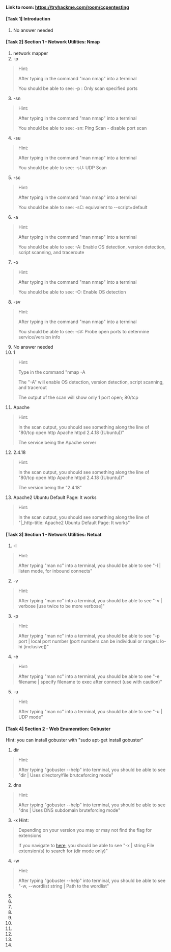 #### Link to room: https://tryhackme.com/room/ccpentesting 

#### [Task 1] Introduction 
   1. No answer needed 
   
#### [Task 2] Section 1 - Network Utilities: Nmap
   1. network mapper 
   2. -p 
> Hint:
>
> After typing in the command "man nmap" into a terminal 
>
> You should be able to see: -p <port ranges>: Only scan specified ports
   3. -sn 
> Hint: 
>
> After typing in the command "man nmap" into a terminal 
>
> You should be able to see: -sn: Ping Scan - disable port scan
   4. -su 
> Hint: 
>
> After typing in the command "man nmap" into a terminal 
>
> You should be able to see: -sU: UDP Scan
   5. -sc 
> Hint: 
>
> After typing in the command "man nmap" into a terminal 
>
> You should be able to see: -sC: equivalent to --script=default
   6. -a 
> Hint: 
>
> After typing in the command "man nmap" into a terminal 
>
> You should be able to see: -A: Enable OS detection, version detection, script scanning, and traceroute
   7. -o 
> Hint: 
>
> After typing in the command "man nmap" into a terminal 
>
> You should be able to see: -O: Enable OS detection
   8. -sv 
> Hint: 
>
> After typing in the command "man nmap" into a terminal 
>
> You should be able to see: -sV: Probe open ports to determine service/version info
   9. No answer needed 
   10. 1
> Hint:
>
> Type in the command "nmap -A <YOUR IP ADDRESS>
>
> The "-A" will enable OS detection, version detection, script scanning, and tracerout
>
> The output of the scan will show only 1 port open; 80/tcp  
   11. Apache
> Hint: 
>
> In the scan output, you should see something along the line of "80/tcp open  http    Apache httpd 2.4.18 ((Ubuntu))"
>
> The service being the Apache server
   12. 2.4.18
> Hint: 
>
> In the scan output, you should see something along the line of "80/tcp open  http    Apache httpd 2.4.18 ((Ubuntu))"
>
> The version being the "2.4.18"
   13. Apache2 Ubuntu Default Page: It works
> Hint: 
>
> In the scan output, you should see something along the line of "|_http-title: Apache2 Ubuntu Default Page: It works"

#### [Task 3] Section 1 - Network Utilities: Netcat 
   1. -l 
> Hint:
>
> After typing "man nc" into a terminal, you should be able to see "-l | listen mode, for inbound connects"
   2. -v 
> Hint:
>
> After typing "man nc" into a terminal, you should be able to see "-v | verbose [use twice to be more verbose]"
   3. -p 
> Hint:
>
> After typing "man nc" into a terminal, you should be able to see "-p port | local port number (port numbers can be individual or ranges: lo-hi [inclusive])"
   4. -e 
> Hint:
>
> After typing "man nc" into a terminal, you should be able to see "-e filename | specify filename to exec after connect (use with caution)"
   5. -u
> Hint:
>
> After typing "man nc" into a terminal, you should be able to see "-u | UDP mode"

#### [Task 4] Section 2 - Web Enumeration: Gobuster

Hint: you can install gobuster with "sudo apt-get install gobuster"

   1. dir
> Hint: 
>
> After typing "gobuster --help" into terminal, you should be able to see "dir | Uses directory/file brutceforcing mode" 
   2. dns
> Hint: 
>
> After typing "gobuster --help" into terminal, you should be able to see "dns | Uses DNS subdomain bruteforcing mode" 
   3. -x 
Hint:
>
> Depending on your version you may or may not find the flag for extensions
>
> If you navigate to [here](https://tools.kali.org/web-applications/gobuster), you should be able to see "-x | string File extension(s) to search for (dir mode only)" 
   4. -w 
> Hint: 
>
> After typing "gobuster --help" into terminal, you should be able to see "-w, --wordlist string | Path to the wordlist"
   5.
   6.
   7.
   8.
   9.
   10.
   11.
   12.
   13. 
   14. 


